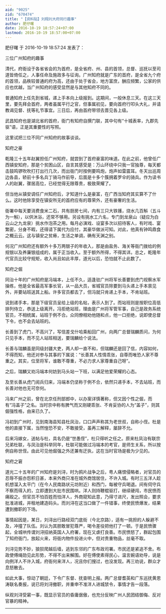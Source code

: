 ```yaml
---
aid: "9025"
zid: "670474"
title: "【资料贴】刘翔刘大府同行趣事"
author: 肥仔曙
date: 2016-10-19 18:57:24+07:00
lastmod: 2016-10-19 18:57:00+07:00
---
```


肥仔曙 于 2016-10-19 18:57:24 发表了：

三位广州知府的趣事

清代，府衙设于各省省会的为首府，是全省府、州、县的首领，总督、巡抚以至司道皆倚任之，人事任命及施政多与征询。广州知府就是广东的首府，是全省九个府的首领，品秩较普通的府为高，还由于处于省会，地方富庶，酬应频繁，公家的供应也优越，当广州知府的感受显然是与其他知府不同的。

普通知府上任先到省城，递上手本向上级报到。这期间，一般休息三天。在这三天里，要先拜会首府，两者虽属平行之官，但事属初见，要向首府行叩头大礼，并请教谒见督、抚等礼节事宜。三日后，再由首府带领去晋见各上级。

武昌知府也是湖北省的首府，衙门有知府自撰门联，其中句有“十城表率，九郡先驱”语，正是其重要性的写照。

这里试把三位不同广州知府的故事谈谈。

知府之豪

乾隆三十五年赵翼担任广州知府，就尝到了首府豪富的味道。在此之前，他曾任广西镇安知府，那是个贫困山区，自言其感受是：万山环绕中只我一官独尊，每天都击鼓鸣锣吹吹打打出行几次，而出衙门时按例要鸣炮，炮声如雷震耳。冬天出巡周边各县，轿前十多名兵丁骑马作前导，后面是十多个簇拥着罗伞的骑兵。作为读书人的赵翼，骤居高位，已经觉得无限尊贵，极致荣耀了。

但当他从镇安调任广州知府后，才知道什么是豪富，在广西当知府其实算不了什么。这时他除享受在镇安所无的首府应有的尊荣外，还有豪奢的生活。

衙署中每天要消费食米二石，共有厨房七间，内有三只大铁镬，烧水几百斛（五斗为一斛），以供沐浴，还常不够用。另设有挑水工六名，专门到龙泉山（疑应为白云山之九龙泉）挑水作泡茶之用。每月必演戏、设宴多次以招待客人，有时戏、宴繁密，分身不暇，还得请下属代为应付，其豪华做派可知。对此，他真有钟鸣鼎食之概云云。这与镇安之贫瘠，生活之单调，确有天渊之别。

何况广州知府还有额外十多万两银子的年收入，那是由盐务、海关等衙门拨给的例规银以及养廉银组成的，属于正当收入。至于额外所得，不得其详。总之，乾隆年代官员比较守规矩，收入尚且如此丰厚，道光以后，恐怕就不止此数了。

知府之倔

同治十年的广州知府是冯端本，上任不久，适逢驻广州将军长善要到虎门视察水军操练，他是全省最高军事长官，从一品大员，省城官员除要到马头递上手本禀见外，并要站班送其上船。许多官员都去了，但冯就只肯递上手本，不肯站班。

说到递手本，那是下级官员呈给上级的名帖，表示人到了。而站班则是按职位高低排列侍立，恭送上级离开。冯拒绝站班，理由是广州将军管军事，自己是政务系统官员，不相统属，站班于例不合。众同僚相劝他随和点，他一口拒绝，说即使总督下令，也不会去站班的。

长善到了虎门，不高兴了，写信差戈什哈乘船回广州，向两广总督瑞麟质问，为何只见手本，而不见人站班相送，要瑞麟给个说法。

长善与瑞麟虽是同级封疆大吏，两人却一直不和，但瑞麟还是回了信，内容如何，不得而知，他还对参与其事的下属说：“长善其人性情乖张，自尊而唯恐人家不尊重之。其实，位至将军，谁敢不尊重，不必力求人家尊重自己呀”。

之后，瑞麟又劝冯端本何妨到马头站一下班，以满足他爱荣耀的心态。

及至长善从虎门阅兵归来，冯端本仍坚称于例不合，依然只递手本，不去站班，而长善对他也无可奈何。

冯来广州之前，曾在北京任刑部郎中，以办案详慎著称，但又因个性之倔，而有“冯盖子”之名。当时京中称有脾气而又刚硬乖张、不肯妥协的人为“盖子”，则其倔强性格，由来已久了。

冯初到广州时，见到南海县知县杜凤治，口口声声称其为老世叔，自称小侄。杜是他的直接下属，当然惶恐不安，不敢接受，虽再三解释，屡辞不允。

后来冯嫁女，送帖与杜，具名仍是“世愚侄”，杜只得听之任之。原来杜凤治有联宗兄弟杜联，与凤治是科举同年，杜联可能做过冯端本的考官，是师生关系，所以按例自称世侄。由此可见他倔强之外还兼有迂执，这在当时官场是极为少见的。

知府之窘

道光二十五年的广州知府是刘浔，时为鸦片战争之后，粤人痛恨侵略者，对官员的忍辱不振亦怨积日甚，本来外商只准在城外商馆居住，不许入城。有时三五洋人趁机想溜入太平门（在今人民南路状元坊附近）和西门，每被守兵喝退。间有伺守兵不察而得入的，立即遭到大批市民围哄。洋人则持鞭棍驱打，继续硬闯，市民愤而痛殴之。但官员不怕百姓而怕洋人，外商窥知此意，乃得寸进尺，发出照会，要求批准进城，并租地建造码头。而刘浔在这当口做了一件错事，终使民愤爆发，结果遭到撤职的下场。

事情起因是，某日，刘浔出行路经双门底街（今北京路），适有一挑担的人躲避不及，冲撞了队伍。刘认为其胆敢冒犯尊严，喝令差役把他打了一顿。于是民愤骤起，全城哄传谓刘浔招纳英国人入府署，现在又虐打良善。市民愤怒了，群起包围了知府衙门，放起火来，将衙内物件投进火中，但对贵重物品，丝毫不取。

刘浔见势不妙，狼狈爬越后墙，逃到东邻的广东布政司署。市民还是紧追不舍。布政使傅绳勋见此形势，不得不出来解围。好在傅使素得民心，温言婉语劝导，说是向例洋人不许入城，府衙何来洋人，况且你们搜过，也没发现。再三劝说，群众才息怒散去。

如此大事，惊动了朝廷，下令广东督、抚查明上报。两广总督耆英和广东巡抚黄恩涛联名奏报，说已将刘浔撤职，并重申不准洋人进城禁令，事情才告一段落。

纵观刘浔受窘一事，既显示官员的昏庸倨傲，也充分反映广州人民团结御侮、反对官暴的精神。

---
